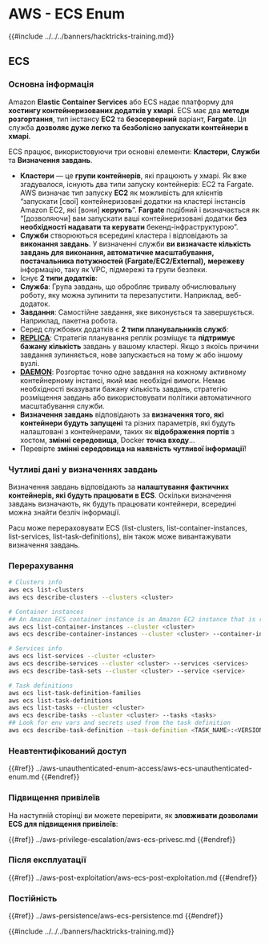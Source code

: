 # AWS - ECS Enum

{{#include ../../../banners/hacktricks-training.md}}

## ECS

### Основна інформація

Amazon **Elastic Container Services** або ECS надає платформу для **хостингу контейнеризованих додатків у хмарі**. ECS має два **методи розгортання**, тип інстансу **EC2** та **безсерверний** варіант, **Fargate**. Ця служба **дозволяє дуже легко та безболісно запускати контейнери в хмарі**.

ECS працює, використовуючи три основні елементи: **Кластери**, **Служби** та **Визначення завдань**.

- **Кластери** — це **групи контейнерів**, які працюють у хмарі. Як вже згадувалося, існують два типи запуску контейнерів: EC2 та Fargate. AWS визначає тип запуску **EC2** як можливість для клієнтів “запускати \[свої\] контейнеризовані додатки на кластері інстансів Amazon EC2, які \[вони\] **керують**”. **Fargate** подібний і визначається як “\[дозволяючи\] вам запускати ваші контейнеризовані додатки **без необхідності надавати та керувати** бекенд-інфраструктурою”.
- **Служби** створюються всередині кластера і відповідають за **виконання завдань**. У визначенні служби **ви визначаєте кількість завдань для виконання, автоматичне масштабування, постачальника потужностей (Fargate/EC2/External),** **мережеву** інформацію, таку як VPC, підмережі та групи безпеки.
- Існує **2 типи додатків**:
- **Служба**: Група завдань, що обробляє тривалу обчислювальну роботу, яку можна зупинити та перезапустити. Наприклад, веб-додаток.
- **Завдання**: Самостійне завдання, яке виконується та завершується. Наприклад, пакетна робота.
- Серед службових додатків є **2 типи планувальників служб**:
- [**REPLICA**](https://docs.aws.amazon.com/AmazonECS/latest/developerguide/ecs_services.html): Стратегія планування реплік розміщує та **підтримує бажану кількість** завдань у вашому кластері. Якщо з якоїсь причини завдання зупиняється, нове запускається на тому ж або іншому вузлі.
- [**DAEMON**](https://docs.aws.amazon.com/AmazonECS/latest/developerguide/ecs_services.html): Розгортає точно одне завдання на кожному активному контейнерному інстансі, який має необхідні вимоги. Немає необхідності вказувати бажану кількість завдань, стратегію розміщення завдань або використовувати політики автоматичного масштабування служби.
- **Визначення завдань** відповідають за **визначення того, які контейнери будуть запущені** та різних параметрів, які будуть налаштовані з контейнерами, таких як **відображення портів** з хостом, **змінні середовища**, Docker **точка входу**...
- Перевірте **змінні середовища на наявність чутливої інформації**!

### Чутливі дані у визначеннях завдань

Визначення завдань відповідають за **налаштування фактичних контейнерів, які будуть працювати в ECS**. Оскільки визначення завдань визначають, як будуть працювати контейнери, всередині можна знайти безліч інформації.

Pacu може перераховувати ECS (list-clusters, list-container-instances, list-services, list-task-definitions), він також може вивантажувати визначення завдань.

### Перерахування
```bash
# Clusters info
aws ecs list-clusters
aws ecs describe-clusters --clusters <cluster>

# Container instances
## An Amazon ECS container instance is an Amazon EC2 instance that is running the Amazon ECS container agent and has been registered into an Amazon ECS cluster.
aws ecs list-container-instances --cluster <cluster>
aws ecs describe-container-instances --cluster <cluster> --container-instances <container_instance_arn>

# Services info
aws ecs list-services --cluster <cluster>
aws ecs describe-services --cluster <cluster> --services <services>
aws ecs describe-task-sets --cluster <cluster> --service <service>

# Task definitions
aws ecs list-task-definition-families
aws ecs list-task-definitions
aws ecs list-tasks --cluster <cluster>
aws ecs describe-tasks --cluster <cluster> --tasks <tasks>
## Look for env vars and secrets used from the task definition
aws ecs describe-task-definition --task-definition <TASK_NAME>:<VERSION>
```
### Неавтентифікований доступ

{{#ref}}
../aws-unauthenticated-enum-access/aws-ecs-unauthenticated-enum.md
{{#endref}}

### Підвищення привілеїв

На наступній сторінці ви можете перевірити, як **зловживати дозволами ECS для підвищення привілеїв**:

{{#ref}}
../aws-privilege-escalation/aws-ecs-privesc.md
{{#endref}}

### Після експлуатації

{{#ref}}
../aws-post-exploitation/aws-ecs-post-exploitation.md
{{#endref}}

### Постійність

{{#ref}}
../aws-persistence/aws-ecs-persistence.md
{{#endref}}

{{#include ../../../banners/hacktricks-training.md}}
